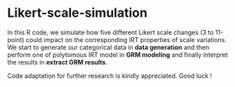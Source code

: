 # Likert-scale-simulation
In this R code, we simulate how five different Likert scale changes (3 to 11-point) could impact on the corresponding IRT properties of scale variations.
We start to generate our categorical data in **data generation** and then perform one of polytomous IRT model in **GRM modeling** and finally interpret the results in **extract GRM results**. 

Code adaptation for further research is kindly appreciated. Good luck !
